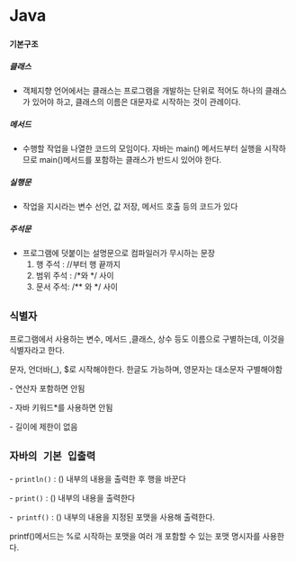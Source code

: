 # Java 

### `기본구조`

##### 클래스

- 객체지향 언어에서는 클래스는 프로그램을 개발하는 단위로 적어도 하나의 클래스가 있어야 하고, 클래스의 이름은 대문자로 시작하는 것이 관례이다.

##### 메서드

+ 수행할 작업을 나열한 코드의 모임이다. 자바는 main() 메서드부터 실행을 시작하므로 main()메서드를 포함하는 클래스가 반드시 있어야 한다.

##### 실행문

+ 작업을 지시라는 변수 선언, 값 저장, 메서드 호출 등의 코드가 있다

##### 주석문

+ 프로그램에 덧붙이는 설명문으로 컴파일러가 무시하는 문장
  1. 행 주석 : //부터 행 끝까지
  2. 범위 주석 : /*와 */ 사이
  3. 문서 주석: /** 와 */ 사이

## `식별자`

프로그램에서 사용하는 변수, 메서드 ,클래스, 상수 등도 이름으로 구별하는데, 이것을 식별자라고 한다.

 문자, 언더바(_), $로 시작해야한다. 한글도 가능하며, 영문자는 대소문자 구별해야함

\- 연산자 포함하면 안됨

\- 자바 키워드*를 사용하면 안됨

\- 길이에 제한이 없음



## `자바의 기본 입출력`



\- `println()` : () 내부의 내용을 출력한 후 행을 바꾼다

\- `print()` : () 내부의 내용을 출력한다

\-` printf()` : () 내부의 내용을 지정된 포맷을 사용해 출력한다.

printf()메서드는 %로 시작하는 포맷을 여러 개 포함할 수 있는 포맷 명시자를 사용한다.



